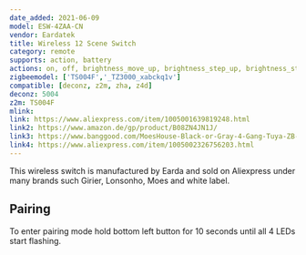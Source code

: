 ```yaml
---
date_added: 2021-06-09
model: ESW-4ZAA-CN
vendor: Eardatek
title: Wireless 12 Scene Switch
category: remote
supports: action, battery
actions: on, off, brightness_move_up, brightness_step_up, brightness_step_down, brightness_move_down, brightness_stop
zigbeemodel: ['TS004F','_TZ3000_xabckq1v']
compatible: [deconz, z2m, zha, z4d]
deconz: 5004
z2m: TS004F
mlink: 
link: https://www.aliexpress.com/item/1005001639819248.html
link2: https://www.amazon.de/gp/product/B08ZN4JN1J/
link3: https://www.banggood.com/MoesHouse-Black-or-Gray-4-Gang-Tuya-ZB-Wireless-12-Scene-Switch-Push-Button-Controller-By-battery-2MQTT-Setup-Automation-Scenario-for-Tuya-Devices-p-1843785.html
link4: https://www.aliexpress.com/item/1005002326756203.html
---
```

This wireless switch is manufactured by Earda and sold on Aliexpress under many brands such Girier, Lonsonho, Moes and white label. 

## Pairing 
To enter pairing mode hold bottom left button for 10 seconds until all 4 LEDs start flashing.
